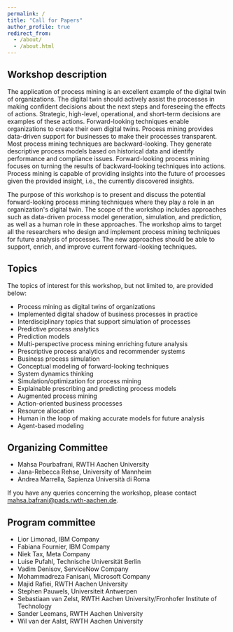 ```yaml
---
permalink: /
title: "Call for Papers"
author_profile: true
redirect_from: 
  - /about/
  - /about.html
---
```


## Workshop description
The application of process mining is an excellent example of the digital twin of organizations. The digital twin should actively assist the processes in making confident decisions about the next steps and foreseeing the effects of actions. Strategic, high-level, operational, and short-term decisions are examples of these actions. Forward-looking techniques enable organizations to create their own digital twins. Process mining provides data-driven support for businesses to make their processes transparent. Most process mining techniques are backward-looking. They generate descriptive process models based on historical data and identify performance and compliance issues. Forward-looking process mining focuses on turning the results of backward-looking techniques into actions. Process mining is capable of providing insights into the future of processes given the provided insight, i.e., the currently discovered insights.

The purpose of this workshop is to present and discuss the potential forward-looking process mining techniques where they play a role in an organization's digital twin. The scope of the workshop includes approaches such as data-driven process model generation, simulation, and prediction, as well as a human role in these approaches.  The workshop aims to target all the researchers who design and implement process mining techniques for future analysis of processes. The new approaches should be able to support, enrich, and improve current forward-looking techniques.

## Topics
The topics of interest for this workshop, but not limited to, are provided below:

*   Process mining as digital twins of organizations
*   Implemented digital shadow of business processes in practice 
*   Interdisciplinary topics that support simulation of processes
*   Predictive process analytics
*   Prediction models 
*   Multi-perspective process mining enriching future analysis
*   Prescriptive process analytics and recommender systems
*   Business process simulation 
*   Conceptual modeling of forward-looking techniques
*   System dynamics thinking 
*   Simulation/optimization for process mining
*   Explainable prescribing and predicting process models 
*   Augmented process mining 
*   Action-oriented business processes
*   Resource allocation 
*   Human in the loop of making accurate models for future analysis
*   Agent-based modeling


## Organizing Committee

*	Mahsa Pourbafrani, RWTH Aachen University
*	Jana-Rebecca Rehse, University of Mannheim
*	Andrea Marrella, Sapienza Università di Roma

If you have any queries concerning the workshop, please contact mahsa.bafrani@pads.rwth-aachen.de.

## Program committee

* Lior Limonad, IBM Company
* Fabiana Fournier, IBM Company
* Niek Tax, Meta Company
*	Luise Pufahl, Technische Universität Berlin
*	Vadim Denisov, ServiceNow Company
*	Mohammadreza Fanisani, Microsoft Company
*	Majid Rafiei, RWTH Aachen University
*	Stephen Pauwels, Universiteit Antwerpen
*	Sebastiaan van Zelst, RWTH Aachen University/Fronhofer Institute of Technology
*	Sander Leemans, RWTH Aachen University
*	Wil van der Aalst, RWTH Aachen University

